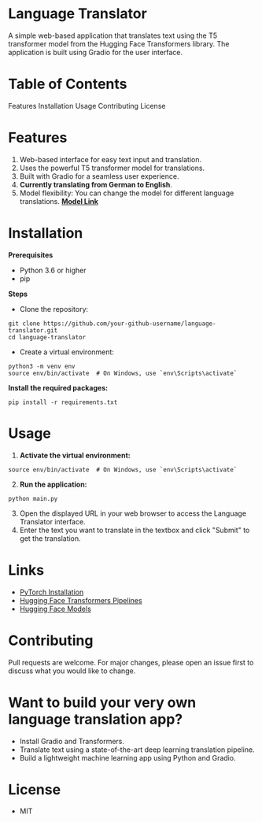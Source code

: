 # Language Translator
A simple web-based application that translates text using the T5 transformer model from the Hugging Face Transformers library. The application is built using Gradio for the user interface.

# Table of Contents
Features
Installation
Usage
Contributing
License
# Features

1. Web-based interface for easy text input and translation.
2. Uses the powerful T5 transformer model for translations.
3. Built with Gradio for a seamless user experience.
4. **Currently translating from German to English**.
5. Model flexibility: You can change the model for different language translations. **[Model Link](https://huggingface.co/t5-base)**

# Installation
**Prerequisites**
+ Python 3.6 or higher
+ pip

**Steps**
+ Clone the repository:
```
git clone https://github.com/your-github-username/language-translator.git
cd language-translator

```
+ Create a virtual environment:
```
python3 -m venv env
source env/bin/activate  # On Windows, use `env\Scripts\activate`

```

**Install the required packages:**
```
pip install -r requirements.txt
```

# Usage
1. **Activate the virtual environment:**
```
source env/bin/activate  # On Windows, use `env\Scripts\activate`
```
2. **Run the application:**
```
python main.py
```

3. Open the displayed URL in your web browser to access the Language Translator interface.
4. Enter the text you want to translate in the textbox and click "Submit" to get the translation.

# Links
- [PyTorch Installation](https://pytorch.org/get-started/locally/)
- [Hugging Face Transformers Pipelines](https://huggingface.co/transformers/main_classes/pipelines.html)
- [Hugging Face Models](https://huggingface.co/models)


# Contributing
Pull requests are welcome. For major changes, please open an issue first to discuss what you would like to change.

# Want to build your very own language translation app?
+ Install Gradio and Transformers.
+ Translate text using a state-of-the-art deep learning translation pipeline.
+ Build a lightweight machine learning app using Python and Gradio.

# License
+ MIT

